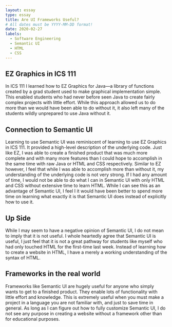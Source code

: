 ```yaml
---
layout: essay
type: essay
title: Are UI Frameworks Useful?
# All dates must be YYYY-MM-DD format!
date: 2020-02-27
labels:
  - Software Engineering
  - Semantic UI
  - HTML
  - CSS
---
```


## EZ Graphics in ICS 111

In ICS 111 I learned how to EZ Graphics for Java—a library of functions created by a grad student used to make graphical implementation simple.  This enabled students who had never before seen Java to create fairly complex projects with little effort.  While this approach allowed us to do more than we would have been able to do without it, it also left many of the students wildly unprepared to use Java without it.  

## Connection to Semantic UI

Learning to use Semantic UI was reminiscent of learning to use EZ Graphics in ICS 111.  It provided a high-level description of the underlying code.  Just like EZ, I was able to create a finished product that was much more complete and with many more features than I could hope to accomplish in the same time with raw Java or HTML and CSS respectively.  Similar to EZ however, I feel that while I was able to accomplish more than without it, my understanding of the underlying code is not very strong.  If I had any amount of time, I would not be able to do what I can in Semantic UI with only HTML and CSS without extensive time to learn HTML.  While I can see this as an advantage of Semantic UI, I feel I it would have been better to spend more time on learning what exactly it is that Semantic UI does instead of explicitly how to use it.  

## Up Side

While I may seem to have a negative opinion of Semantic UI, I do not mean to imply that it is not useful.  I whole heartedly agree that Semantic UI is useful, I just feel that it is not a great pathway for students like myself who had only touched HTML for the first-time last week.  Instead of learning how to create a website in HTML, I have a merely a working understanding of the syntax of HTML.  

## Frameworks in the real world

Frameworks like Semantic UI are hugely useful for anyone who simply wants to get to a finished product.  They enable lots of functionality with little effort and knowledge.  This is extremely useful when you must make a project in a language you are not familiar with, and just to save time in general.  As long as I can figure out how to fully customize Semantic UI, I do not see any purpose in creating a website without a framework other than for educational purposes.
